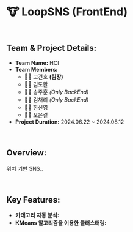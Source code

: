 # 🐮 LoopSNS (FrontEnd)

<br/>

## **Team & Project Details:**
- **Team Name:** HCI
- **Team Members:**
    - 🧑‍⚖️ 고건호 **(팀장)**
    - 🧑‍💻 김도환
    - 🧑‍💻 송주훈 *(Only BackEnd)*
    - 👩‍💻 김채리 *(Only BackEnd)*
    - 👩‍💻 한신영
    - 👩‍💻 오은결
- **Project Duration:** 2024.06.22 ~ 2024.08.12

<br/>

## **Overview:**
위치 기반 SNS.. 

<br/>

## **Key Features:**
- **카테고리 자동 분석:** 
- **KMeans 알고리즘을 이용한 클러스터링:** 

<br/>
